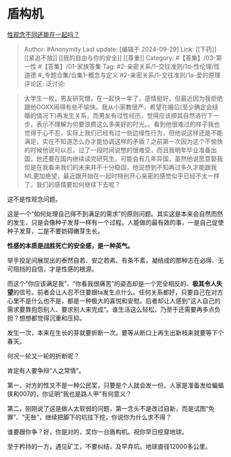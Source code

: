 # 盾构机
[性观念不同还能在一起吗？](https://www.zhihu.com/question/24015378/answer/2554702542)

> Author: #Anonymity
> Last update: [编辑于 2024-09-29]
> Link: [[下药]] [[紧追不放]] [[我的自由与你的安全]] [[尊重]]
> Category: #【答集】/03-第一性 #【答集】/01-家族答集 
> Tag: #2-亲密关系/1-交往准则/1d-性伦理/性道德  #_专题合集/合集1-概念与定义 #2-亲密关系/1-交往准则/1a-爱的原理
> 评论区:
> 泛讨论:

> 大学生一枚，男友研究僧，在一起快一年了，感情挺好，但最近因为我拒绝跟他OOXX闹得有些不愉快。我从小家教很严，希望在婚后(至少确定会结婚的情况下)再发生关系，而男友有过性经历，觉得应该顺其自然进行下一步，表示不理解为何要浪费这么多美好的时光。。看到他很难过的样子我也觉得于心不忍，实际上我们已经有过一些边缘性行为，但他说这样还是不能满足，实在不知道怎么办才能协调这样的矛盾？之前第一次因为这个不愉快的时候他说可以忍，过了一段时间说憋的很难受，而且我明年毕业准备出国，他还要在国内继续读完研究生，可能会有几年异国，虽然他说愿意娶我但是在我看来我们的未来并不十分稳固，他说想到不知再过多久才能跟我ML更加绝望，最近跟开始在一起时特别开心亲密的感觉似乎已经不太一样了，我们的感情要如何继续下去呢？

这不是性观念问题。

这是一个“如何处理自己得不到满足的需求”的原则问题。其实这是本来会自然而然的发生，只是会像种子发芽一样有一个过程。人能做的最有效的事，一是自己促使种子发芽，二是不要妨碍嫩芽生长。

**性感的本质是战胜死亡的安全感，是一种英气。**

举手投足间展现出的泰然自若、安之若素、有条不紊，凝结成的那种志在必得、无可阻挡的自信，才是性感的根源。

而这个“你应该满足我”、“你看我很痛苦”的姿态却是一个完全相反的、**极其令人失望**的信号。前者会让人忍不住要跟ta发生点什么。任何关系都好，只要自己在对方心里不是什么也不是，都是一种极大的喜悦和安慰。后者却让人感到“这人自己的需求要靠抱怨别人、要求别人来完成”。谁生活这么轻松，乃至于还需要再多点负担？想想都觉得沉重和压抑。

发生一次，本来在生长的芽就要折断一次。要等从断口上再生出新枝来就要等下个春天。

何况一轮又一轮的折断呢？

肯定有人要争辩“人之常情”。

第一，对方的性又不是一种公民奖，只要是个人就会发一份。人家是准备发给蝙蝠侠和007的，你证明“我也是路人甲”有何意义？

第二，刚刚说了这是做人太软弱的问题，第一念头不是改过自新，而是试图“免罪”、“无咎”，继续把脚下的坑往下挖，你说你为什么求不得？

谁要跟你争？好，你是对的，奖你一台盾构机。祝你早日挖穿地球。

至于矜持的一方，遇见矿工，不要纠结，及早弃坑。地球直径12000多公里。